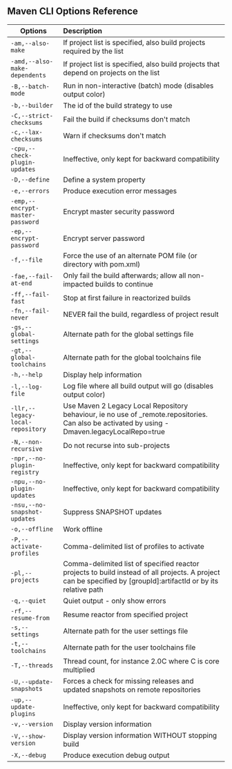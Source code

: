 ## Maven CLI Options Reference

| **Options**                      | **Description**                                              |
| -------------------------------- | :----------------------------------------------------------- |
| `-am,--also-make`                | If project list is specified, also build projects required by the list |
| `-amd,--also-make-dependents`    | If project list is specified, also build projects that depend on projects on the list |
| `-B,--batch-mode`                | Run in non-interactive (batch) mode (disables output color)  |
| `-b,--builder`                   | The id of the build strategy to use                          |
| `-C,--strict-checksums`          | Fail the build if checksums don't match                      |
| `-c,--lax-checksums`             | Warn if checksums don't match                                |
| `-cpu,--check-plugin-updates`    | Ineffective, only kept for backward compatibility            |
| `-D,--define`                    | Define a system property                                     |
| `-e,--errors`                    | Produce execution error messages                             |
| `-emp,--encrypt-master-password` | Encrypt master security password                             |
| `-ep,--encrypt-password`         | Encrypt server password                                      |
| `-f,--file`                      | Force the use of an alternate POM file (or directory with pom.xml) |
| `-fae,--fail-at-end`             | Only fail the build afterwards; allow all non-impacted builds to continue |
| `-ff,--fail-fast`                | Stop at first failure in reactorized builds                  |
| `-fn,--fail-never`               | NEVER fail the build, regardless of project result           |
| `-gs,--global-settings`          | Alternate path for the global settings file                  |
| `-gt,--global-toolchains`        | Alternate path for the global toolchains file                |
| `-h,--help`                      | Display help information                                     |
| `-l,--log-file`                  | Log file where all build output will go (disables output color) |
| `-llr,--legacy-local-repository` | Use Maven 2 Legacy Local Repository behaviour, ie no use of _remote.repositories. Can also be activated by using -Dmaven.legacyLocalRepo=true |
| `-N,--non-recursive`             | Do not recurse into sub-projects                             |
| `-npr,--no-plugin-registry`      | Ineffective, only kept for backward compatibility            |
| `-npu,--no-plugin-updates`       | Ineffective, only kept for backward compatibility            |
| `-nsu,--no-snapshot-updates`     | Suppress SNAPSHOT updates                                    |
| `-o,--offline`                   | Work offline                                                 |
| `-P,--activate-profiles`         | Comma-delimited list of profiles to activate                 |
| `-pl,--projects`                 | Comma-delimited list of specified reactor projects to build instead of all projects. A project can be specified by [groupId]:artifactId or by its relative path |
| `-q,--quiet`                     | Quiet output - only show errors                              |
| `-rf,--resume-from`              | Resume reactor from specified project                        |
| `-s,--settings`                  | Alternate path for the user settings file                    |
| `-t,--toolchains`                | Alternate path for the user toolchains file                  |
| `-T,--threads`                   | Thread count, for instance 2.0C where C is core multiplied   |
| `-U,--update-snapshots`          | Forces a check for missing releases and updated snapshots on remote repositories |
| `-up,--update-plugins`           | Ineffective, only kept for backward compatibility            |
| `-v,--version`                   | Display version information                                  |
| `-V,--show-version`              | Display version information WITHOUT stopping build           |
| `-X,--debug`                     | Produce execution debug output                               |